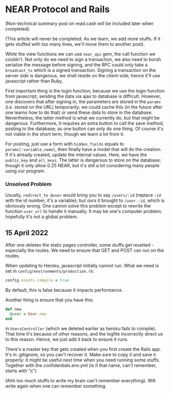 # NEAR Protocol and Rails

(Non-technical summary post on read.cash will be included later when completed). 

(This article will never be completed. As we learn, we add more stuffs. If it gets stuffed with too many lines, we'll move them to another post). 

While the view functions we can use `near_api` gem, the call function we couldn't. Not only do we need to sign a transaction, we also need to borsh serialize the message before signing, and the RPC could only take a `broadcast_tx` which is a signed transaction. Signing a transaction on the server side is dangerous, we shall reside on the client-side; hence it'll use javascript rather than Ruby. 

First important thing is the login function; because we use the login function from javascript, sending the data via ajax to database is difficult. However, one discovers that after signing in, the parameters are stored in the `params` (i.e. stored on the URL) temporarily; we could cache this (in the future after one learns how
to do that) or send these data to store in the database. Nevertheless, the latter method is what we currently do, but that might be dangerous. Furthermore, it requires an extra button to call the save method, posting to the database; as one button can only do one thing. 
Of course it's not viable in the short term, though we learn a lot from it. 

For posting, just use a form with `hidden_fields` equals to `params[:variable_name]`, then finally have a model that will do the creation. If it's already created, update the internal values. Here, we have the `public_key` and `all_keys`. The latter is dangerous to store on the database; though it only allow 0.25 NEAR, but it's 
still a lot considering many people using our program. 

### Unsolved Problem
Usually, `redirect_to @user` would bring you to say `/users/:id` (replace `:id` with the id number; it's a variable); but ours it brought to `/user.:id`, which is obviously wrong. One cannot solve this problem except to rewrite the function `user_url` to handle it manually. 
It may be one's computer problem; hopefully it's not a global problem. 

## 15 April 2022

After one deletes the static pages controller, some stuffs get resetted - especially the routes. We need to ensure that GET and POST can run on the routes. 

When updating to Heroku, javascript initially cannot run. What we need is set in `config/environments/production.rb`: 

```ruby
config.assets.compile = true
```

By default, this is false because it impacts performance. 

Another thing is ensure that you have this:

```ruby
def new
  @user = User.new
end
```

in `UsersController` (which we deleted earlier as heroku fails to compile). That time it's because of other reasons, and the logfile incorrectly direct us to this reason. Hence, we just add it back to ensure it runs. 

There's a master key that gets created when you first create the Rails app. It's in .gitignore, so you can't recover it. Make sure to copy it and save it properly: it might be useful next time when you need running some stuffs. Together with the confidentials.env.yml (is it that name, can't remember, starts with "c")

(Ahh too much stuffs to write my brain can't remember everything). Will write again when one can remember something. 


